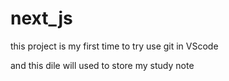 # next_js
this project is my first time to try use git in VScode

and this dile will used to store my study note 
